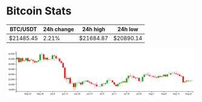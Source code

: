 # Bitcoin Stats

BTC/USDT|24h change|24h high|24h low|
|---|---|---|---|
|$21485.45|2.21%|$21684.87|$20890.14|

<img src="./chart.svg">
